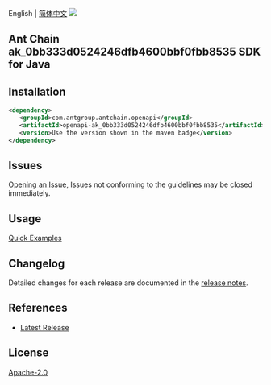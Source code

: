English | [简体中文](README-CN.md)
![](https://aliyunsdk-pages.alicdn.com/icons/AlibabaCloud.svg)

## Ant Chain ak_0bb333d0524246dfb4600bbf0fbb8535 SDK for Java

## Installation

```xml
<dependency>
   <groupId>com.antgroup.antchain.openapi</groupId>
   <artifactId>openapi-ak_0bb333d0524246dfb4600bbf0fbb8535</artifactId>
   <version>Use the version shown in the maven badge</version>
</dependency>
```

## Issues
[Opening an Issue](https://github.com/alipay/antchain-openapi-prod-sdk/issues/new), Issues not conforming to the guidelines may be closed immediately.

## Usage
[Quick Examples](https://github.com/alipay/antchain-openapi-prod-sdk/blob/master/docs/0-Examples-EN.md#quick-examples)

## Changelog
Detailed changes for each release are documented in the [release notes](./ChangeLog.txt).

## References
* [Latest Release](https://github.com/alipay/antchain-openapi-prod-sdk/)

## License
[Apache-2.0](http://www.apache.org/licenses/LICENSE-2.0)
